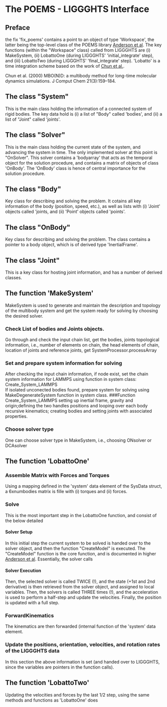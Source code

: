 The POEMS - LIGGGHTS Interface
================================

Preface
-------------
the fix 'fix_poems' contains a point to an object of type 'Workspace', the latter being the top-level class of the POEMS library [Anderson et al](Anderson_2007_POEMS_ParallelizableOpen-Source.pdf). The key functions (within the "Workspace" class) called from LIGGGHTS are (i) MakeSystem, (ii) LobattoOne (during LIGGGHTS' 'initial_integrate' step), and (iii) LobattoTwo (during LIGGGHTS' 'final_integrate' step). 'Lobatto' is a time integration scheme based on the work of [Chun et al.](Chun_MBOND_MultibodyMethodForLont-TimeMolecularDynamics.pdf).

Chun et al. (2000) MBO(N)D: a multibody method for long-time molecular dynamics simulations. J Comput Chem 21(3):159–184.

The class "System"
------------------
This is the main class holding the information of a connected system of rigid bodies. The key data hold is (i) a list of "Body" called 'bodies', and (ii) a list of "Joint" called 'joints'.

The class "Solver"
------------------
This is the main class holding the current state of the system, and advancing the system in time. The only implemented solver at this point is "OnSolver". This solver contains a 'bodyarray' that acts as the temporal object for the solution procedure, and contains a matrix of objects of class 'OnBody'. The 'OnBody' class is hence of central importance for the solution procedure.

The class "Body"
------------------
Key class for describing and solving the problem. It cotains all key information of the body (position, speed, etc.), as well as lists with (i) 'Joint' objects called 'joints, and (ii) 'Point' objects called 'points'.

The class "OnBody"
------------------
Key class for describing and solving the problem. The class contains a pointer to a body object, which is of derived type 'InertialFrame'.

The class "Joint"
------------------
This is a key class for hosting joint information, and has a number of derived classes.

The function 'MakeSystem'
----------------
MakeSystem is used to generate and maintain the description and topology of the multibody system and get the system ready for solving by choosing the desired solver. 

### Check List of bodies and Joints objects. 
Go through and check the input chain list, get the bodies, joints topological information, i.e., number of elements on chain, the head elements of chain, location of joints and reference joints, get 
SystemProcessor.processArray
### Set and prepare system information for solving 
After checking the input chain information, if node exist, set the chain system information for LAMMPS using function in system class: Create_System_LAMMPS  
If isolated unconected bodies found, prepare system for solving using MakeDegenerateSystem function in system class. 
###Function Create_System_LAMMPS
setting up inertial frame, gravity and origin;defining the two handles positions and looping over each body recursive kinematics; creating bodies and setting joints with associated properties. 
### Choose solver type 
One can choose solver type in MakeSystem, i.e., choosing ONsolver or DCAsolver 


The function 'LobattoOne'
--------------

### Assemble Matrix with Forces and Torques
Using a mapping defined in the 'system' data element of the SysData struct, a 6xnumbodies matrix is fille with (i) torques and (ii) forces.

### Solve
This is the most important step in the LobattoOne function, and consist of the below detailed

#### Solver Setup
In this initial step the current system to be solved is handed over to the solver object, and then the function "CreateModel" is executed. The "CreateModel" function is the core function, and is documented in higher [Anderson et al](Anderson_2007_POEMS_ParallelizableOpen-Source.pdf). Essentially, the solver calls 

#### Solver Execution
Then, the selected solver is called TWICE (!), and the state (+1st and 2nd derivative) is then retrieved from the solver object, and assigned to local variables. Then, the solvers is called THREE times (!), and the acceleration is used to perform a half-step and update the velocities. Finally, the position is updated with a full step.

### ForwardKinematics
The kinematics are then forwarded (internal function of the 'system' data element.

### Update the positions, orientation, velocities, and rotation rates of the LIGGGHTS data
In this section the above information is set (and handed over to LIGGGHTS, since the variables are pointers in the function calls).

The function 'LobattoTwo'
--------------
Updating the velocities and forces by the last 1/2 step, using the same methods and functions as 'LobattoOne' does
